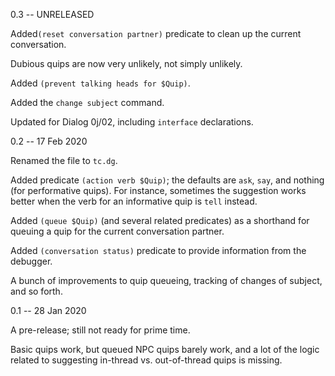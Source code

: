 0.3 -- UNRELEASED

Added`(reset conversation partner)` predicate to clean up the current conversation.

Dubious quips are now very unlikely, not simply unlikely.

Added `(prevent talking heads for $Quip)`.

Added the `change subject` command.

Updated for Dialog 0j/02, including `interface` declarations.

0.2 -- 17 Feb 2020

Renamed the file to `tc.dg`.

Added predicate `(action verb $Quip)`; the defaults are `ask`, `say`, and nothing (for performative quips).
For instance, sometimes the suggestion works better when the verb for an informative quip
is `tell` instead.

Added `(queue $Quip)` (and several related predicates) as a shorthand for queuing a quip for the current conversation partner.

Added `(conversation status)` predicate to provide information from the debugger.

A bunch of improvements to quip queueing, tracking of changes of subject, and so forth.

0.1 -- 28 Jan 2020

A pre-release; still not ready for prime time.

Basic quips work, but queued NPC quips barely work, and a lot
of the logic related to suggesting in-thread vs. out-of-thread
quips is missing.

